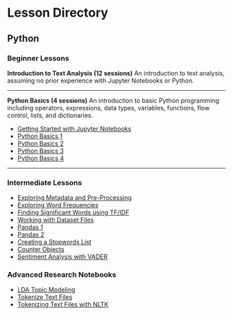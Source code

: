 # Lesson Directory

## Python

### Beginner Lessons
**Introduction to Text Analysis (12 sessions)** An introduction to text analysis, assuming no prior experience with Jupyter Notebooks or Python. 
___
**Python Basics (4 sessions)** An introduction to basic Python programming including operators, expressions, data types, variables, functions, flow control, lists, and dictionaries.
* [Getting Started with Jupyter Notebooks](../getting-started-with-jupyter.ipynb)
* [Python Basics 1](../python-basics-1.ipynb)
* [Python Basics 2](../python-basics-2.ipynb)
* [Python Basics 3](../python-basics-3.ipynb)
* [Python Basics 4](../python-basics-4.ipynb)
___

### Intermediate Lessons
* [Exploring Metadata and Pre-Processing](../exploring-metadata.ipynb)
* [Exploring Word Frequencies](../exploring-word-frequencies.ipynb)
* [Finding Significant Words using TF/IDF](../finding-significant-terms.ipynb)
* [Working with Dataset Files](../working-with-dataset-files.ipynb)
* [Pandas 1](../pandas-1.ipynb)
* [Pandas 2](../pandas-2.ipynb)
* [Creating a Stopwords List](../creating-stopwords-list.ipynb)
* [Counter Objects](../counter-objects.ipynb)
* [Sentiment Analysis with VADER](../sentiment-analysis-with-vader.ipynb)

### Advanced Research Notebooks
* [LDA Topic Modeling](../topic-modeling.ipynb)
* [Tokenize Text Files](../tokenizing-text-files.ipynb)
* [Tokenizing Text Files with NLTK](../tokenize-text-files-with-nltk-for-research.ipynb)